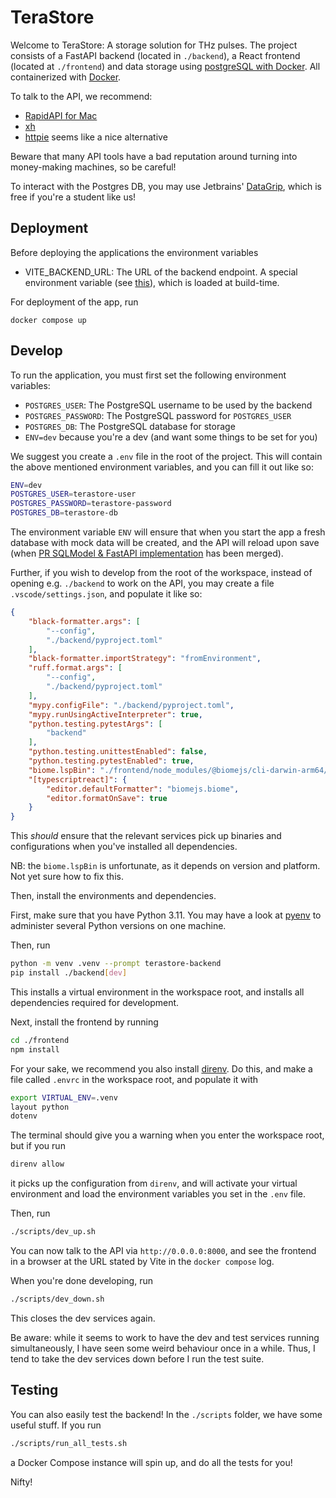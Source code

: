 # TeraStore

Welcome to TeraStore: A storage solution for THz pulses. The project consists of a FastAPI backend (located in `./backend`), a React frontend (located at `./frontend`) and data storage using [postgreSQL with Docker](https://geshan.com.np/blog/2021/12/docker-postgres/). All containerized with [Docker](https://www.docker.com/).

To talk to the API, we recommend:

* [RapidAPI for Mac](https://paw.cloud)
* [xh](https://github.com/ducaale/xh)
* [httpie](https://httpie.io) seems like a nice alternative

Beware that many API tools have a bad reputation around turning into money-making machines, so be careful!

To interact with the Postgres DB, you may use Jetbrains' [DataGrip](https://www.jetbrains.com/datagrip/), which is free if you're a student like us!

## Deployment
Before deploying the applications the environment variables
* VITE_BACKEND_URL: The URL of the backend endpoint. A special environment variable (see [this](https://vitejs.dev/guide/env-and-mode.html)), which is loaded at build-time.

For deployment of the app, run

`docker compose up`

## Develop

To run the application, you must first set the following environment variables:
* `POSTGRES_USER`: The PostgreSQL username to be used by the backend
* `POSTGRES_PASSWORD`: The PostgreSQL password for `POSTGRES_USER`
* `POSTGRES_DB`: The PostgreSQL database for storage
* `ENV=dev` because you're a dev (and want some things to be set for you)

We suggest you create a `.env` file in the root of the project.
This will contain the above mentioned environment variables, and you can fill it out like so:

```bash
ENV=dev
POSTGRES_USER=terastore-user
POSTGRES_PASSWORD=terastore-password
POSTGRES_DB=terastore-db
```

The environment variable `ENV` will ensure that when you start the app a fresh database with mock data will be created,
and the API will reload upon save (when [PR SQLModel & FastAPI implementation](https://github.com/GlazeTech/TeraStore/pull/15) has been merged).

Further, if you wish to develop from the root of the workspace, instead of opening e.g. `./backend` to work on the API,
you may create a file `.vscode/settings.json`, and populate it like so:

```json
{
    "black-formatter.args": [
        "--config",
        "./backend/pyproject.toml"
    ],
    "black-formatter.importStrategy": "fromEnvironment",
    "ruff.format.args": [
        "--config",
        "./backend/pyproject.toml"
    ],
    "mypy.configFile": "./backend/pyproject.toml",
    "mypy.runUsingActiveInterpreter": true,
    "python.testing.pytestArgs": [
        "backend"
    ],
    "python.testing.unittestEnabled": false,
    "python.testing.pytestEnabled": true,
    "biome.lspBin": "./frontend/node_modules/@biomejs/cli-darwin-arm64/biome",
    "[typescriptreact]": {
        "editor.defaultFormatter": "biomejs.biome",
        "editor.formatOnSave": true
    }
}
```

This _should_ ensure that the relevant services pick up binaries and configurations when you've installed all dependencies.

NB: the `biome.lspBin` is unfortunate, as it depends on version and platform. Not yet sure how to fix this.

Then, install the environments and dependencies.

First, make sure that you have Python 3.11.
You may have a look at [pyenv](https://github.com/pyenv/pyenv) to administer several Python versions on one machine.

Then, run
```bash
python -m venv .venv --prompt terastore-backend
pip install ./backend[dev]
```

This installs a virtual environment in the workspace root, and installs all dependencies required for development.

Next, install the frontend by running
```bash
cd ./frontend
npm install
```

For your sake, we recommend you also install [direnv](https://direnv.net).
Do this, and make a file called `.envrc` in the workspace root, and populate it with
```bash
export VIRTUAL_ENV=.venv
layout python
dotenv
```

The terminal should give you a warning when you enter the workspace root, but if you run
```bash
direnv allow
```
it picks up the configuration from `direnv`, and will activate your virtual environment and load the environment variables you set in the `.env` file.

Then, run
```bash
./scripts/dev_up.sh
```

You can now talk to the API via `http://0.0.0.0:8000`, and see the frontend in a browser at the URL stated by Vite in the `docker compose` log.

When you're done developing, run
```bash
./scripts/dev_down.sh
```
This closes the dev services again.

Be aware: while it seems to work to have the dev and test services running simultaneously, I have seen some weird behaviour once in a while.
Thus, I tend to take the dev services down before I run the test suite.

## Testing

You can also easily test the backend!
In the `./scripts` folder, we have some useful stuff.
If you run
```bash
./scripts/run_all_tests.sh
```
a Docker Compose instance will spin up, and do all the tests for you!

Nifty!